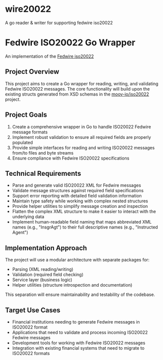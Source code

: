 # wire20022
A go reader &amp; writer for supporting fedwire iso20022 

# Fedwire ISO20022 Go Wrapper

An implementation of the [Fedwire iso20022](https://www.frbservices.org/financial-services/fednow/what-is-iso-20022-why-does-it-matter)

## Project Overview

This project aims to create a Go wrapper for reading, writing, and validating Fedwire ISO20022 messages. The core functionality will build upon the existing structs generated from XSD schemas in the [moov-io/iso20022](https://github.com/moov-io/iso20022) project.

## Project Goals

1. Create a comprehensive wrapper in Go to handle ISO20022 Fedwire message formats
2. Implement robust validation to ensure all required fields are properly populated
3. Provide simple interfaces for reading and writing ISO20022 messages from/to files and byte streams
4. Ensure compliance with Fedwire ISO20022 specifications

## Technical Requirements

- Parse and generate valid ISO20022 XML for Fedwire messages
- Validate message structures against required field specifications
- Support error reporting with detailed field validation information
- Maintain type safety while working with complex nested structures
- Provide helper utilities to simplify message creation and inspection
- Flatten the complex XML structure to make it easier to interact with the underlying data
- Implement human-readable field naming that maps abbreviated XML names (e.g., "InsgrAgt") to their full descriptive names (e.g., "Instructed Agent")

## Implementation Approach

The project will use a modular architecture with separate packages for:

- Parsing (XML reading/writing)
- Validation (required field checking)
- Service layer (business logic)
- Helper utilities (structure introspection and documentation)

This separation will ensure maintainability and testability of the codebase.

## Target Use Cases

- Financial institutions needing to generate Fedwire messages in ISO20022 format
- Applications that need to validate and process incoming ISO20022 Fedwire messages
- Development tools for working with Fedwire ISO20022 messages
- Integration with existing financial systems that need to migrate to ISO20022 formats
